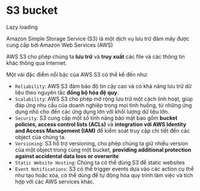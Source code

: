 # S3 bucket

Lazy loading

Amazon Simple Storage Service (S3) là một dịch vụ lưu trữ đám mây được cung cấp bởi Amazon Web Services (AWS)

AWS S3 cho phép chúng ta **lưu trữ** và **truy xuất** các file và các thông tin khác thông qua Internet.

Một vài đặc điểm nổi bậc của AWS S3 có thể kể đến như:

* `Reliability`: AWS S3 đảm bảo độ tin cậy cao và có khả năng lưu trữ dữ liệu theo nguyên tắc **đồng bộ hóa đệ quy**.
* `Scalability`: AWS S3 cho phép mở rộng lưu trữ một cách linh hoạt, giúp đáp ứng nhu cầu của doanh nghiệp trong mọi tình huống, từ những ứng dụng nhỏ cho đến các ứng dụng lớn với khối lượng dữ liệu lớn.
* `Security`: S3 cung cấp một số tính năng bảo mật bao gồm **bucket policies, access control lists (ACLs)** và **integration với AWS Identity and Access Management (IAM)** để kiểm soát truy cập chi tiết đến các object của chúng ta.
* `Versioning`: S3 hỗ trợ versioning, cho phép chúng ta giữ nhiều version của một object trong cùng một bucket, **providing additional protection against accidental data loss or overwrite**
* `Static Website Hosting`: Chúng ta có thể dùng S3 để static websites
* `Event Notifications`: S3 có thể trigger events dựa vào các action cụ thể như tạo hoặc xóa, có thể dùng để tự động hóa quy trình làm việc và tích hợp với các AWS services khác.
